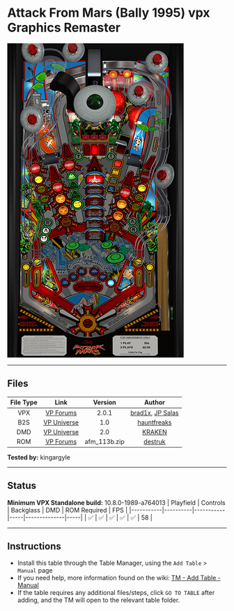 # Attack From Mars (Bally 1995) vpx Graphics Remaster

![Table Preview](../../images/vpx-jpattackfrommars-preview.png)

---

## Files

| File Type | Link | Version | Author|
|:---------:|:-----------------------------------------------------------------------------------------------------:|:------------:|:------------------------------------------------------------------------------------------------------------------------:|
| VPX | [VP Forums](https://www.vpforums.org/index.php?app=downloads&showfile=15086) | 2.0.1 | [brad1x](https://www.vpforums.org/index.php?showuser=67440), [JP Salas](https://www.vpforums.org/index.php?showuser=277) |
| B2S | [VP Universe](https://vpuniverse.com/files/file/12165-attack-from-mars-bally-1995-b2s-with-full-dmd/) | 1.0 | [hauntfreaks](https://vpuniverse.com/profile/5216-hauntfreaks/) |
| DMD | [VP Universe](https://vpuniverse.com/files/file/19896-attack-from-mars-serum-colorization/) | 2.0 | [KRAKEN](https://vpuniverse.com/profile/35517-kraken/) |
| ROM | [VP Forums](https://www.vpforums.org/index.php?app=downloads&showfile=1340) | afm_113b.zip | [destruk](https://www.vpforums.org/index.php?showuser=5) |

**Tested by:** kingargyle

---

## Status

**Minimum VPX Standalone build:** 10.8.0-1989-a764013
| Playfield | Controls | Backglass | DMD | ROM Required | FPS |
|-----------|----------|-----------|-----|--------------|-----|
| :white_check_mark: | :white_check_mark: | :white_check_mark: | :white_check_mark: | :white_check_mark: | 58 |

---

## Instructions

- Install this table through the Table Manager, using the `Add Table` > `Manual` page
- If you need help, more information found on the wiki: [TM - Add Table - Manual](https://github.com/LegendsUnchained/vpx-standalone-alp4k/wiki/%5B04%5D-%F0%9F%A7%A1-TM-%E2%80%90-Other-Features#add-table---manual)
- If the table requires any additional files/steps, click `GO TO TABLE` after adding, and the TM will open to the relevant table folder.
